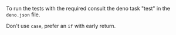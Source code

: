 To run the tests with the required consult the deno task "test" in the `deno.json` file.

Don't use `case`, prefer an `if` with early return.
